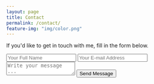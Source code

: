 ```yaml
---
layout: page
title: Contact
permalink: /contact/
feature-img: "img/color.png"
---
```


If you'd like to get in touch with me, fill in the form below.

<form action="https://getsimpleform.com/messages?form_api_token=3a222b818d17a4c9d8837a0eca356427" method="post">
  <!-- the redirect_to is optional, the form will redirect to the referrer on submission -->
  <input type='hidden' name='redirect_to' value='https://busdav.github.io/thank-you/' />
  <input type='text' name='name' placeholder='Your Full Name' />
  <input type='email' name='email' placeholder='Your E-mail Address' />
  <textarea name='message' placeholder='Write your message ...'></textarea>
  <input type='submit' value='Send Message' />
</form>
